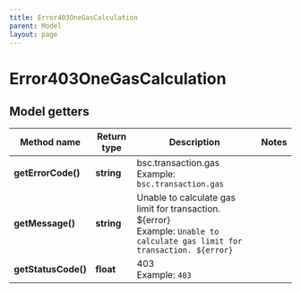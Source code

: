 ```yaml
---
title: Error403OneGasCalculation
parent: Model
layout: page
---
```


# Error403OneGasCalculation

## Model getters

Method name | Return type | Description | Notes
------------ | ------------- | ------------- | -------------
**getErrorCode()** | **string** | bsc.transaction.gas <br>Example: `bsc.transaction.gas` |
**getMessage()** | **string** | Unable to calculate gas limit for transaction. ${error} <br>Example: `Unable to calculate gas limit for transaction. ${error}` |
**getStatusCode()** | **float** | 403 <br>Example: `403` |


